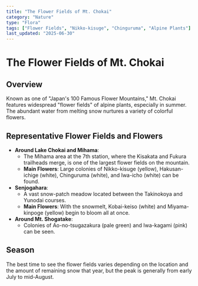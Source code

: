 ```yaml
---
title: "The Flower Fields of Mt. Chokai"
category: "Nature"
type: "Flora"
tags: ["Flower Fields", "Nikko-kisuge", "Chinguruma", "Alpine Plants"]
last_updated: "2025-06-30"
---
```


# The Flower Fields of Mt. Chokai

## Overview
Known as one of "Japan's 100 Famous Flower Mountains," Mt. Chokai features widespread "flower fields" of alpine plants, especially in summer. The abundant water from melting snow nurtures a variety of colorful flowers.

## Representative Flower Fields and Flowers
- **Around Lake Chokai and Mihama**:
    - The Mihama area at the 7th station, where the Kisakata and Fukura trailheads merge, is one of the largest flower fields on the mountain.
    - **Main Flowers**: Large colonies of Nikko-kisuge (yellow), Hakusan-ichige (white), Chinguruma (white), and Iwa-icho (white) can be found.
- **Senjogahara**:
    - A vast snow-patch meadow located between the Takinokoya and Yunodai courses.
    - **Main Flowers**: With the snowmelt, Kobai-keiso (white) and Miyama-kinpoge (yellow) begin to bloom all at once.
- **Around Mt. Shogatake**:
    - Colonies of Ao-no-tsugazakura (pale green) and Iwa-kagami (pink) can be seen.

## Season
The best time to see the flower fields varies depending on the location and the amount of remaining snow that year, but the peak is generally from early July to mid-August.